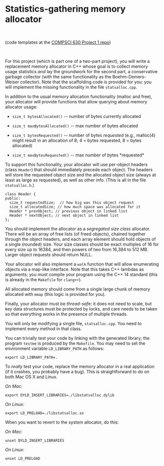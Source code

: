 Statistics-gathering memory allocator
=====================================

 

(code templates at the [COMPSCI 630 Project 1
repo](https://github.com/UMass-COMPSCI-630/Spring2017/tree/master/projects/project-1
))

 

For this project (which is part one of a two-part project), you will write a
replacement memory allocator in C++ whose goal is to collect memory usage
statistics *and* lay the groundwork for the second part, a conservative garbage
collector (with the same functionality as the Boehm-Demers-Weiser collector).
Note that the scaffolding code is provided for you: you will implement the
missing functionality in the file `statsalloc.cpp`.

In addition to the usual memory allocation functionality (malloc and free), your
allocator will provide functions that allow querying about memory allocator
usage:

-   `size_t bytesAllocated()` -- number of bytes currently allocated

-   `size_t maxBytesAllocated()` -- max number of bytes allocated

-   `size_t bytesRequested()` -- number of bytes *requested* (e.g., malloc(4)
    might result in an allocation of 8; 4 = bytes requested, 8 = bytes
    allocated)

-   `size_t maxBytesRequested()` -- max number of bytes \*requested\*

To support this functionality, your allocator will use per-object headers (class
`Header`) that should immediately precede each object. The headers will store
the requested object size and the allocated object size (always at least as
large as requested), as well as other info. (This is all in the file
`statsalloc.h`.)

~~~~~~~~~~~~~~~~~~~~~~~~~~~~~~~~~~~~~~~~~~~~~~~~~~~~~~~~~~~~~~~~~~~~~~~~~~~~~~~~
class Header {
public:
  size_t requestedSize;  // how big was this object request
  size_t allocatedSize; // how much space was allocated for it
  Header * prevObject; // previous object in linked list
  Header * nextObject; // next object in linked list
};
~~~~~~~~~~~~~~~~~~~~~~~~~~~~~~~~~~~~~~~~~~~~~~~~~~~~~~~~~~~~~~~~~~~~~~~~~~~~~~~~

You should implement the allocator as a *segregated size class* allocator. There
will be an array of free lists (of freed objects), chained together through the
object headers, and each array element should hold objects of a single (rounded)
size. Your size classes should be exact multiples of 16 for every size up to
16384, and then powers of two from 16,384 to 512 MB. Larger object requests
should return NULL.

Your allocator will also implement a `walk` function that will allow enumerating
objects via a map-like interface. Note that this takes C++ lambdas as arguments;
you *must* compile your program using the C++ 14 standard (this is already in
the `Makefile` for `clang++`).

All allocated memory should come from a single large chunk of memory allocated
with `mmap` (this logic is provided for you).

Finally, your allocator must be *thread-saf*e: it does not need to scale, but
key data structures must be protected by locks, and care needs to be taken so
that everything works in the presence of multiple threads.

You will only be modifying a single file, `statsalloc.cpp`. You need to
implement every method in that class.

You can trivially test your code by linking with the generated library; the
program `testme` is produced by the `Makefile`. You may need to set the
environment variable `LD_LIBRARY_PATH` as follows:

`export LD_LIBRARY_PATH=.`

To *really* test your code, replace the memory allocator in a real application
(if it crashes, you probably have a bug). This is straightforward to do on both
Mac OS X and Linux.

*On Mac:*

`export DYLD_INSERT_LIBRARIES=./libstatsalloc.dylib`

*On Linux:*

`export LD_PRELOAD=./libstatsalloc.so`

When you want to revert to the system allocator, do this:

*On Mac:*

`unset​ DYLD_INSERT_LIBRARIES`

*On Linux:*

`unset​ LD_PRELOAD`
